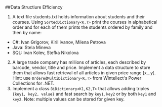 ##Data Structiure Efficiency
1. A text file students.txt holds information about students and their courses.
Using `SortedDictionary<K,T>` print the courses in alphabetical order and for each of them prints the students ordered by family and then by name:
 * C#: Ivan Grigorov, Kiril Ivanov, Milena Petrova
 * Java: Stela Mineva
 * SQL: Ivan Kolev, Stefka Nikolova
2. A large trade company has millions of articles, each described by barcode, vendor, title and price. Implement a data structure to store them that allows fast retrieval of all articles in given price range [x…y]. Hint: use `OrderedMultiDictionary<K,T>` from Wintellect's Power Collections for .NET.
3. Implement a class `BiDictionary<K1,K2,T>` that allows adding triples `{key1, key2, value}` and fast search by `key1`, `key2` or by both `key1` and `key2`. Note: multiple values can be stored for given key.
 
